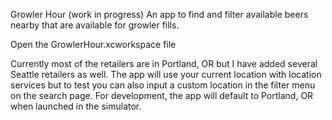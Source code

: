 Growler Hour (work in progress)
An app to find and filter available beers nearby that are available for growler fills.

Open the GrowlerHour.xcworkspace file

Currently most of the retailers are in Portland, OR but I have added several Seattle retailers as well.  The app will use your current location with location services but to test you can also input a custom location in the filter menu on the search page.  For development, the app will default to Portland, OR when launched in the simulator.